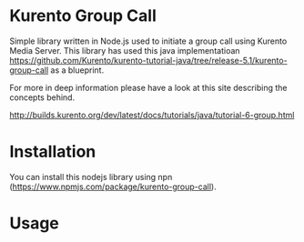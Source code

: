 Kurento Group Call
===

Simple library written in Node.js used to initiate a group call using Kurento Media Server.
This library has used this java implementatioan https://github.com/Kurento/kurento-tutorial-java/tree/release-5.1/kurento-group-call 
as a blueprint.

For more in deep information please have a look at this site describing the
concepts behind.

http://builds.kurento.org/dev/latest/docs/tutorials/java/tutorial-6-group.html


Installation
===

You can install this nodejs library using npn (https://www.npmjs.com/package/kurento-group-call).


Usage
===





